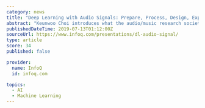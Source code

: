 ```yaml
---
category: news
title: "Deep Learning with Audio Signals: Prepare, Process, Design, Expect"
abstract: "Keunwoo Choi introduces what the audio/music research societies have discovered while playing with deep learning when it comes to audio classification and regression. Keunwoo Choi is currently a Research Scientist at Spotify working with deep learning."
publishedDateTime: 2019-07-13T01:12:00Z
sourceUrl: https://www.infoq.com/presentations/dl-audio-signal/
type: article
score: 34
published: false

provider:
  name: InfoQ
  id: infoq.com

topics:
  - AI
  - Machine Learning
---
```

